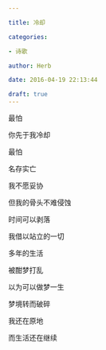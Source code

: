 ```yaml
---

title: 冷却

categories:

- 诗歌

author: Herb

date: 2016-04-19 22:13:44

draft: true
---
```


最怕

你先于我冷却

最怕

名存实亡



我不愿妥协

但我的骨头不难侵蚀

时间可以剥落

我借以站立的一切



多年的生活

被酣梦打乱

以为可以做梦一生



梦境转而破碎

我还在原地

而生活还在继续